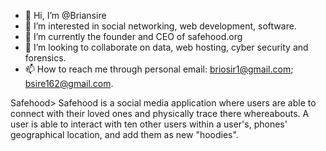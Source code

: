 - 👋 Hi, I’m @Briansire
- 👀 I’m interested in social networking, web development, software.
- 🌱 I’m currently the founder and CEO of safehood.org
- 💞️ I’m looking to collaborate on data, web hosting, cyber security and forensics.
- 📫 How to reach me through personal email: briosir1@gmail.com; bsire162@gmail.com.

<!---
Briansire/Briansire is a ✨ special ✨ repository because its `README.md` (this file) appears on your GitHub profile.
You can click the Preview link to take a look at your changes.
--->
Safehood> Safehood is a social media application where users are able to connect with their loved ones and physically trace there whereabouts. A user is able to interact with ten other users within a user's, phones' geographical location, and add them as new "hoodies".
